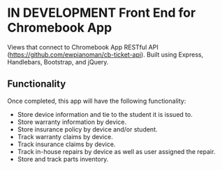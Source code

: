 # **IN DEVELOPMENT** Front End for Chromebook App
Views that connect to Chromebook App RESTful API (https://github.com/ewpianoman/cb-ticket-api). Built using Express, Handlebars, Bootstrap, and jQuery.

## Functionality
Once completed, this app will have the following functionality:
- Store device information and tie to the student it is issued to.
- Store warranty information by device.
- Store insurance policy by device and/or student.
- Track warranty claims by device.
- Track insurance claims by device.
- Track in-house repairs by device as well as user assigned the repair.
- Store and track parts inventory.
